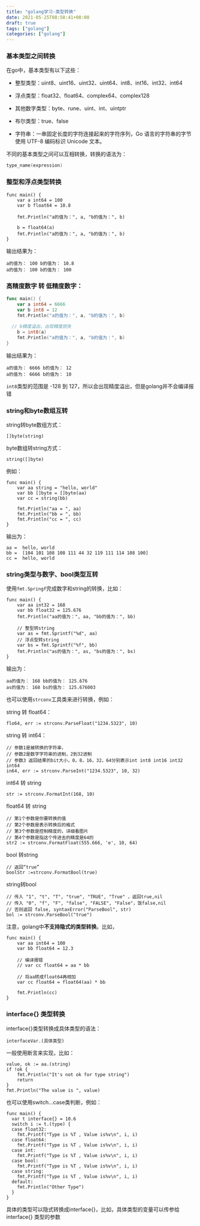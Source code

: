 ```yaml
---
title: "golang学习-类型转换"
date: 2021-05-25T08:58:41+08:00
draft: true
tags: ["golang"]
categories: ["golang"]
---
```


### 基本类型之间转换

在go中，基本类型有以下这些：

- 整型类型：uint8、uint16、uint32、uint64、int8、int16、int32、int64

- 浮点类型：float32、float64、complex64、complex128

- 其他数字类型：byte、rune、uint、int、uintptr

- 布尔类型：true、false

- 字符串：一串固定长度的字符连接起来的字符序列，Go 语言的字符串的字节使用 UTF-8 编码标识 Unicode 文本。

  

不同的基本类型之间可以互相转换，转换的语法为：

~~~go
type_name(expression)
~~~

### 整型和浮点类型转换

~~~golang
func main() {
	var a int64 = 100
	var b float64 = 10.8

	fmt.Println("a的值为：", a, "b的值为：", b)

	b = float64(a)
	fmt.Println("a的值为：", a, "b的值为：", b)
}
~~~

输出结果为：

~~~
a的值为： 100 b的值为： 10.8
a的值为： 100 b的值为： 100
~~~

### 高精度数字 转 低精度数字：

~~~go
func main() {
	var a int64 = 6666
	var b int8 = 12
	fmt.Println("a的值为：", a, "b的值为：", b)
	
  // b精度溢出，出现精度损失
	b = int8(a)
	fmt.Println("a的值为：", a, "b的值为：", b)
}
~~~

输出结果为：

~~~
a的值为： 6666 b的值为： 12
a的值为： 6666 b的值为： 10
~~~

`int8`类型的范围是 -128 到 127，所以会出现精度溢出，但是golang并不会编译报错

### string和byte数组互转

string转byte数组方式：

~~~golang
[]byte(string)
~~~

byte数组转string方式：

~~~golang
string([]byte)
~~~

例如：

~~~golang
func main() {
	var aa string = "hello, world"
	var bb []byte = []byte(aa)
	var cc = string(bb)
	
	fmt.Println("aa = ", aa)
	fmt.Println("bb = ", bb)
	fmt.Println("cc = ", cc)
}
~~~

输出为：

~~~
aa =  hello, world
bb =  [104 101 108 108 111 44 32 119 111 114 108 100]
cc =  hello, world
~~~

### string类型与数字、bool类型互转

使用`fmt.Springf`完成数字和string的转换，比如：

~~~golang
func main() {
	var aa int32 = 168
	var bb float32 = 125.676
	fmt.Println("aa的值为：", aa, "bb的值为：", bb)
	
	// 整型转string
	var as = fmt.Sprintf("%d", aa)
	// 浮点型转string
	var bs = fmt.Sprintf("%f", bb)
	fmt.Println("as的值为：", as, "bs的值为：", bs)
}
~~~

输出为：

~~~
aa的值为： 168 bb的值为： 125.676
as的值为： 168 bs的值为： 125.676003
~~~


也可以使用`strconv`工具类来进行转换，例如：

 string 转 float64：

~~~golang
flo64, err := strconv.ParseFloat("1234.5323", 10)
~~~

 string 转 int64：

~~~golang
// 参数1是被转换的字符串，
// 参数2是数字字符串的进制，2到32进制
// 参数3 返回结果的bit大小，0，8，16，32，64分别表示int int8 int16 int32 int64
in64, err := strconv.ParseInt("1234.5323", 10, 32)
~~~

 int64 转 string

~~~golang
str := strconv.FormatInt(168, 10)
~~~

 float64 转 string

~~~golang
// 第1个参数是你要转换的值
// 第2个参数是表示转换后的格式
// 第3个参数是控制精度的，详细看图片
// 第4个参数是指这个传进去的精度是64的
str2 := strconv.FormatFloat(555.666, 'e', 10, 64)
~~~

bool 转string

~~~golang
// 返回“true”
boolStr :=strconv.FormatBool(true)
~~~

string转bool

~~~golang
// 传入 "1", "t", "T", "true", "TRUE", "True" ，返回true,nil
// 传入 "0", "f", "F", "false", "FALSE", "False"，饭false,nil
// 否则返回 false, syntaxError("ParseBool", str)
bol := strconv.ParseBool("true")
~~~

注意，golang中**不支持隐式的类型转换**。比如，

~~~golang
func main() {
	var aa int64 = 100
	var bb float64 = 12.3
	
	// 编译报错
	// var cc float64 = aa * bb
	
	// 将aa转成float64再相加
	var cc float64 = float64(aa) * bb
	
	fmt.Println(cc)
}
~~~

### interface{} 类型转换

interface{}类型转换成具体类型的语法：

~~~golang
interfaceVar.(具体类型)
~~~

一般使用断言来实现，比如：

~~~golang
value, ok := aa.(string)
if !ok {
    fmt.Println("It's not ok for type string")
    return
}
fmt.Println("The value is ", value)
~~~

也可以使用switch...case类判断，例如：

~~~golang
func main() {
  var t interface{} = 10.6
  switch i := t.(type) {
  case float32:
    fmt.Printf("Type is %T , Value is%v\n", i, i)
  case float64:
    fmt.Printf("Type is %T , Value is%v\n", i, i)
  case int:
    fmt.Printf("Type is %T , Value is%v\n", i, i)
  case bool:
    fmt.Printf("Type is %T , Value is%v\n", i, i)
  case string:
    fmt.Printf("Type is %T , Value is%v\n", i, i)
  default:
    fmt.Println("Other Type")
  }
}
~~~

具体的类型可以隐式转换成interface{}，比如，具体类型的变量可以传参给 interface{} 类型的参数



